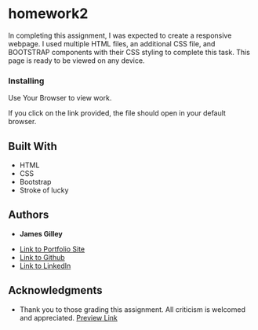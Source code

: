 # homework2


 In completing this assignment, I was expected to create a responsive webpage. I used multiple HTML files, an additional CSS file, and BOOTSTRAP components with their CSS styling to complete this task. This page is ready to be viewed on any device.



### Installing

Use Your Browser to view work.

If you click on the link provided, the file should open in your default browser.

## Built With

* HTML
* CSS
* Bootstrap
* Stroke of lucky

## Authors

* **James Gilley**

- [Link to Portfolio Site](https://jamesgilley.github.io/homework2/)
- [Link to Github](https://github.com/jamesgilley/homework2)
- [Link to LinkedIn](https://www.linkedin.com/in/james-gilley-312466187/)




## Acknowledgments

* Thank you to those grading this assignment. All criticism is welcomed and appreciated. 
[Preview Link ](  https://jamesgilley.github.io/homework2/)